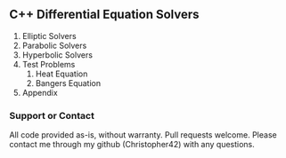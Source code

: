## C++ Differential Equation Solvers

1. Elliptic Solvers
2. Parabolic Solvers
3. Hyperbolic Solvers
4. Test Problems
    1. Heat Equation
    2. Bangers Equation
5. Appendix

### Support or Contact

All code provided as-is, without warranty. Pull requests welcome. Please contact me through my github (Christopher42) with any questions.
